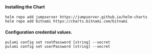 #### Installing the Chart
```hcl
helm repo add jumpserver https://jumpserver.github.io/helm-charts
helm repo add bitnami https://charts.bitnami.com/bitnami
```

#### Configuration credential values.
```hcl
pulumi config set rootPassword [string] --secret
pulumi config set userPassword [string] --secret
```
